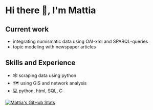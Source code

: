 # Hi there 👋, I'm Mattia

## Current work
* integrating numismatic data using OAI-xml and SPARQL-queries
* topic modeling with newspaper articles 

## Skills and Experience
* 🕸️ scraping data using python 
* 🗺️ using GIS and network analysis
* 💻 python, html, SQL, C


[![Mattia's GitHub Stats](https://github-readme-stats.vercel.app/api/?username=mat141cel&count_private=true&theme=tokyonight&showicons=true)]()

